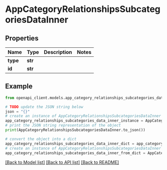 # AppCategoryRelationshipsSubcategoriesDataInner


## Properties

Name | Type | Description | Notes
------------ | ------------- | ------------- | -------------
**type** | **str** |  | 
**id** | **str** |  | 

## Example

```python
from openapi_client.models.app_category_relationships_subcategories_data_inner import AppCategoryRelationshipsSubcategoriesDataInner

# TODO update the JSON string below
json = "{}"
# create an instance of AppCategoryRelationshipsSubcategoriesDataInner from a JSON string
app_category_relationships_subcategories_data_inner_instance = AppCategoryRelationshipsSubcategoriesDataInner.from_json(json)
# print the JSON string representation of the object
print(AppCategoryRelationshipsSubcategoriesDataInner.to_json())

# convert the object into a dict
app_category_relationships_subcategories_data_inner_dict = app_category_relationships_subcategories_data_inner_instance.to_dict()
# create an instance of AppCategoryRelationshipsSubcategoriesDataInner from a dict
app_category_relationships_subcategories_data_inner_from_dict = AppCategoryRelationshipsSubcategoriesDataInner.from_dict(app_category_relationships_subcategories_data_inner_dict)
```
[[Back to Model list]](../README.md#documentation-for-models) [[Back to API list]](../README.md#documentation-for-api-endpoints) [[Back to README]](../README.md)


